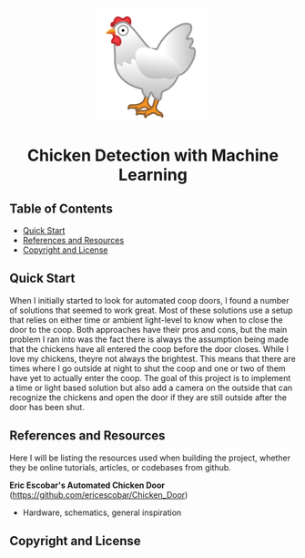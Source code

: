 <p align="center">
    <br>
    <img src="https://github.com/antonioverdi/chicken-detector/blob/master/images/chickenemoji.png" width="200"/>
    <br>
<p>
<h1 align="center">
<p>Chicken Detection with Machine Learning</p>
</h1>


## Table of Contents

- [Quick Start](#quick-start)
- [References and Resources](#references-and-resources)
- [Copyright and License](#copyright-and-license)

## Quick Start

When I initially started to look for automated coop doors, I found a number of solutions that seemed to work great. Most of these solutions use a setup that relies on either time or ambient light-level to know when to close the door to the coop. Both approaches have their pros and cons, but the main problem I ran into was the fact there is always the assumption being made that the chickens have all entered the coop before the door closes. While I love my chickens, theyre not always the brightest. This means that there are times where I go outside at night to shut the coop and one or two of them have yet to actually enter the coop. The goal of this project is to implement a time or light based solution but also add a camera on the outside that can recognize the chickens and open the door if they are still outside after the door has been shut.


## References and Resources
Here I will be listing the resources used when building the project, whether they be online tutorials, articles, or codebases from github.

**Eric Escobar's Automated Chicken Door** (https://github.com/ericescobar/Chicken_Door)

- Hardware, schematics, general inspiration


## Copyright and License
